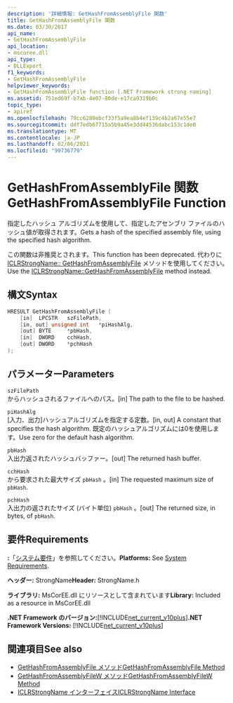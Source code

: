 ```yaml
---
description: '詳細情報: GetHashFromAssemblyFile 関数'
title: GetHashFromAssemblyFile 関数
ms.date: 03/30/2017
api_name:
- GetHashFromAssemblyFile
api_location:
- mscoree.dll
api_type:
- DLLExport
f1_keywords:
- GetHashFromAssemblyFile
helpviewer_keywords:
- GetHashFromAssemblyFile function [.NET Framework strong naming]
ms.assetid: 751ed69f-b7ab-4e07-80de-e17ca9319b0c
topic_type:
- apiref
ms.openlocfilehash: 79cc6289ebcf33f5a9ea8b4ef139c4b2a67e55e7
ms.sourcegitcommit: ddf7edb67715a5b9a45e3dd44536dabc153c1de0
ms.translationtype: MT
ms.contentlocale: ja-JP
ms.lasthandoff: 02/06/2021
ms.locfileid: "99736779"
---
```

# <a name="gethashfromassemblyfile-function"></a><span data-ttu-id="5849b-103">GetHashFromAssemblyFile 関数</span><span class="sxs-lookup"><span data-stu-id="5849b-103">GetHashFromAssemblyFile Function</span></span>

<span data-ttu-id="5849b-104">指定したハッシュ アルゴリズムを使用して、指定したアセンブリ ファイルのハッシュ値が取得されます。</span><span class="sxs-lookup"><span data-stu-id="5849b-104">Gets a hash of the specified assembly file, using the specified hash algorithm.</span></span>  
  
 <span data-ttu-id="5849b-105">この関数は非推奨とされます。</span><span class="sxs-lookup"><span data-stu-id="5849b-105">This function has been deprecated.</span></span> <span data-ttu-id="5849b-106">代わりに [ICLRStrongName:: GetHashFromAssemblyFile](../hosting/iclrstrongname-gethashfromassemblyfile-method.md) メソッドを使用してください。</span><span class="sxs-lookup"><span data-stu-id="5849b-106">Use the [ICLRStrongName::GetHashFromAssemblyFile](../hosting/iclrstrongname-gethashfromassemblyfile-method.md) method instead.</span></span>  
  
## <a name="syntax"></a><span data-ttu-id="5849b-107">構文</span><span class="sxs-lookup"><span data-stu-id="5849b-107">Syntax</span></span>  
  
```cpp  
HRESULT GetHashFromAssemblyFile (  
    [in]  LPCSTR   szFilePath,  
    [in, out] unsigned int   *piHashAlg,  
    [out] BYTE     *pbHash,  
    [in]  DWORD    cchHash,  
    [out] DWORD    *pchHash  
);  
```  
  
## <a name="parameters"></a><span data-ttu-id="5849b-108">パラメーター</span><span class="sxs-lookup"><span data-stu-id="5849b-108">Parameters</span></span>  

 `szFilePath`  
 <span data-ttu-id="5849b-109">からハッシュされるファイルへのパス。</span><span class="sxs-lookup"><span data-stu-id="5849b-109">[in] The path to the file to be hashed.</span></span>  
  
 `piHashAlg`  
 <span data-ttu-id="5849b-110">[入力、出力]ハッシュアルゴリズムを指定する定数。</span><span class="sxs-lookup"><span data-stu-id="5849b-110">[in, out] A constant that specifies the hash algorithm.</span></span> <span data-ttu-id="5849b-111">既定のハッシュアルゴリズムには0を使用します。</span><span class="sxs-lookup"><span data-stu-id="5849b-111">Use zero for the default hash algorithm.</span></span>  
  
 `pbHash`  
 <span data-ttu-id="5849b-112">入出力返されたハッシュバッファー。</span><span class="sxs-lookup"><span data-stu-id="5849b-112">[out] The returned hash buffer.</span></span>  
  
 `cchHash`  
 <span data-ttu-id="5849b-113">から要求された最大サイズ `pbHash` 。</span><span class="sxs-lookup"><span data-stu-id="5849b-113">[in] The requested maximum size of `pbHash`.</span></span>  
  
 `pchHash`  
 <span data-ttu-id="5849b-114">入出力の返されたサイズ (バイト単位) `pbHash` 。</span><span class="sxs-lookup"><span data-stu-id="5849b-114">[out] The returned size, in bytes, of `pbHash`.</span></span>  
  
## <a name="requirements"></a><span data-ttu-id="5849b-115">要件</span><span class="sxs-lookup"><span data-stu-id="5849b-115">Requirements</span></span>  

 <span data-ttu-id="5849b-116">**:**「[システム要件](../../get-started/system-requirements.md)」を参照してください。</span><span class="sxs-lookup"><span data-stu-id="5849b-116">**Platforms:** See [System Requirements](../../get-started/system-requirements.md).</span></span>  
  
 <span data-ttu-id="5849b-117">**ヘッダー:** StrongName</span><span class="sxs-lookup"><span data-stu-id="5849b-117">**Header:** StrongName.h</span></span>  
  
 <span data-ttu-id="5849b-118">**ライブラリ:** MsCorEE.dll にリソースとして含まれています</span><span class="sxs-lookup"><span data-stu-id="5849b-118">**Library:** Included as a resource in MsCorEE.dll</span></span>  
  
 <span data-ttu-id="5849b-119">**.NET Framework のバージョン:**[!INCLUDE[net_current_v10plus](../../../../includes/net-current-v10plus-md.md)]</span><span class="sxs-lookup"><span data-stu-id="5849b-119">**.NET Framework Versions:** [!INCLUDE[net_current_v10plus](../../../../includes/net-current-v10plus-md.md)]</span></span>  
  
## <a name="see-also"></a><span data-ttu-id="5849b-120">関連項目</span><span class="sxs-lookup"><span data-stu-id="5849b-120">See also</span></span>

- [<span data-ttu-id="5849b-121">GetHashFromAssemblyFile メソッド</span><span class="sxs-lookup"><span data-stu-id="5849b-121">GetHashFromAssemblyFile Method</span></span>](../hosting/iclrstrongname-gethashfromassemblyfile-method.md)
- [<span data-ttu-id="5849b-122">GetHashFromAssemblyFileW メソッド</span><span class="sxs-lookup"><span data-stu-id="5849b-122">GetHashFromAssemblyFileW Method</span></span>](../hosting/iclrstrongname-gethashfromassemblyfilew-method.md)
- [<span data-ttu-id="5849b-123">ICLRStrongName インターフェイス</span><span class="sxs-lookup"><span data-stu-id="5849b-123">ICLRStrongName Interface</span></span>](../hosting/iclrstrongname-interface.md)
